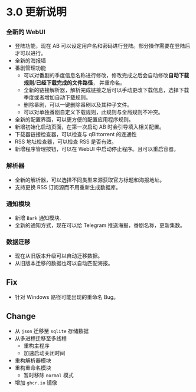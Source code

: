 # 3.0 更新说明

### 全新的 WebUI

- 登陆功能，现在 AB 可以设定用户名和密码进行登陆。部分操作需要在登陆后才可以进行。
- 全新的海报墙
- 番剧管理功能
  - 可以对番剧的季度信息名称进行修改，修改完成之后会自动修改**自动下载规则**/**已经下载完成的文件路径**， 并重命名。
  - 全新的链接解析器，解析完成链接之后可以手动更改下载信息，选择下载季度或者增加自动下载规则。
  - 删除番剧，可以一键删除番剧以及其种子文件。
  - 可以对单独番剧自定义下载规则，此规则与全局规则不冲突。
- 全新的配置界面，可以更方便的配置应用程序规则。
- 新增初始化启动页面，在第一次启动 AB 时会引导填入相关配置。
- 下载器链接检查器，可以检查与 qBittorrent 的连通性
- RSS 地址检查器，可以检查 RSS 是否有效。
- 新增程序管理按钮，可以在 WebUI 中启动停止程序。且可以重启容器。

### 解析器

- 全新的解析器，可以选择不同类型来源获取官方标题和海报地址。
- 支持更换 RSS 订阅源而不用重新生成数据库。

### 通知模块

- 新增 `Bark` 通知模块.
- 全新的通知方式，现在可以给 Telegram 推送海报，番剧名称，更新集数。

### 数据迁移

- 现在从旧版本升级可以自动迁移数据。
- 从旧版本迁移的数据也可以自动匹配海报。

## Fix

- 针对 Windows 路径可能出现的重命名 Bug。

## Change

- 从 `json` 迁移至 `sqlite` 存储数据
- 从多进程迁移至多线程
  - 重构主程序
  - 加速启动关闭时间
- 重构解析器模块
- 重构重命名模块
  - 暂时移除 `normal` 模式
- 增加 `ghcr.io` 镜像